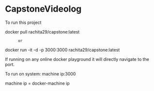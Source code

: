 # CapstoneVideolog
To run this project 


docker pull rachita29/capstone:latest
          
          or

docker run -it -d -p 3000:3000 rachita29/capstone:latest

If running on any online docker playground it will directly navigate to the port. 

To run on system:   machine ip:3000   

machine ip = docker-machine ip 
